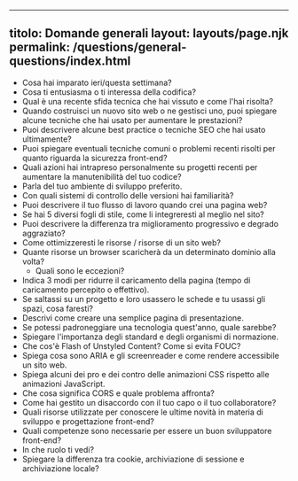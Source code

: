 ***

## titolo: Domande generali&#xA;layout: layouts/page.njk&#xA;permalink: /questions/general-questions/index.html

*   Cosa hai imparato ieri/questa settimana?
*   Cosa ti entusiasma o ti interessa della codifica?
*   Qual è una recente sfida tecnica che hai vissuto e come l'hai risolta?
*   Quando costruisci un nuovo sito web o ne gestisci uno, puoi spiegare alcune tecniche che hai usato per aumentare le prestazioni?
*   Puoi descrivere alcune best practice o tecniche SEO che hai usato ultimamente?
*   Puoi spiegare eventuali tecniche comuni o problemi recenti risolti per quanto riguarda la sicurezza front-end?
*   Quali azioni hai intrapreso personalmente su progetti recenti per aumentare la manutenibilità del tuo codice?
*   Parla del tuo ambiente di sviluppo preferito.
*   Con quali sistemi di controllo delle versioni hai familiarità?
*   Puoi descrivere il tuo flusso di lavoro quando crei una pagina web?
*   Se hai 5 diversi fogli di stile, come li integreresti al meglio nel sito?
*   Puoi descrivere la differenza tra miglioramento progressivo e degrado aggraziato?
*   Come ottimizzeresti le risorse / risorse di un sito web?
*   Quante risorse un browser scaricherà da un determinato dominio alla volta?
    *   Quali sono le eccezioni?
*   Indica 3 modi per ridurre il caricamento della pagina (tempo di caricamento percepito o effettivo).
*   Se saltassi su un progetto e loro usassero le schede e tu usassi gli spazi, cosa faresti?
*   Descrivi come creare una semplice pagina di presentazione.
*   Se potessi padroneggiare una tecnologia quest'anno, quale sarebbe?
*   Spiegare l'importanza degli standard e degli organismi di normazione.
*   Che cos'è Flash of Unstyled Content? Come si evita FOUC?
*   Spiega cosa sono ARIA e gli screenreader e come rendere accessibile un sito web.
*   Spiega alcuni dei pro e dei contro delle animazioni CSS rispetto alle animazioni JavaScript.
*   Che cosa significa CORS e quale problema affronta?
*   Come hai gestito un disaccordo con il tuo capo o il tuo collaboratore?
*   Quali risorse utilizzate per conoscere le ultime novità in materia di sviluppo e progettazione front-end?
*   Quali competenze sono necessarie per essere un buon sviluppatore front-end?
*   In che ruolo ti vedi?
*   Spiegare la differenza tra cookie, archiviazione di sessione e archiviazione locale?
